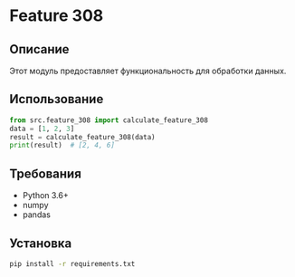# Feature 308
## Описание
Этот модуль предоставляет функциональность для обработки данных.
## Использование
```python
from src.feature_308 import calculate_feature_308
data = [1, 2, 3]
result = calculate_feature_308(data)
print(result)  # [2, 4, 6]
```
## Требования
- Python 3.6+
- numpy
- pandas
## Установка
```bash
pip install -r requirements.txt
```